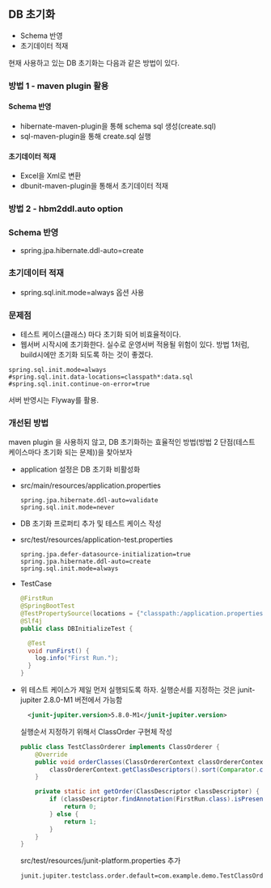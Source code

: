 ## DB 초기화 
* Schema 반영
* 초기데이터 적재

현재 사용하고 있는 DB 초기화는 다음과 같은 방법이 있다.
### 방법 1 - maven plugin 활용
#### Schema 반영
* hibernate-maven-plugin을 통해 schema sql 생성(create.sql)
* sql-maven-plugin을 통해 create.sql 실행
####  초기데이터 적재
* Excel을 Xml로 변환
* dbunit-maven-plugin을 통해서 초기데이터 적재

### 방법 2 - hbm2ddl.auto option
### Schema 반영
* spring.jpa.hibernate.ddl-auto=create

### 초기데이터 적재
* spring.sql.init.mode=always 옵션 사용
  
### 문제점
* 테스트 케이스(클래스) 마다 초기화 되어 비효율적이다.
* 웹서버 시작시에 초기화한다. 실수로 운영서버 적용될 위험이 있다. 방법 1처럼, build시에만 초기화 되도록 하는 것이 좋겠다.

```properties
spring.sql.init.mode=always
#spring.sql.init.data-locations=classpath*:data.sql
#spring.sql.init.continue-on-error=true
```

서버 반영시는 Flyway를 활용.

### 개선된 방법
maven plugin 을 사용하지 않고, DB 초기화하는 효율적인 방법(방법 2 단점(테스트 케이스마다 초기화 되는 문제))을 찾아보자
* application 설정은 DB 초기화 비활성화
* src/main/resources/application.properties
    ```properties
    spring.jpa.hibernate.ddl-auto=validate
    spring.sql.init.mode=never
    ```  
* DB 초기화 프로퍼티 추가 및 테스트 케이스 작성
* src/test/resources/application-test.properties
    ```properties
    spring.jpa.defer-datasource-initialization=true
    spring.jpa.hibernate.ddl-auto=create
    spring.sql.init.mode=always
    ```  
* TestCase
  ```java
  @FirstRun
  @SpringBootTest
  @TestPropertySource(locations = {"classpath:/application.properties", "classpath:/application-test.properties"})
  @Slf4j
  public class DBInitializeTest {
  
    @Test
    void runFirst() {
      log.info("First Run.");
    }
  }
  
  ```
* 위 테스트 케이스가 제일 먼저 실행되도록 하자. 실행순서를 지정하는 것은 junit-jupiter 2.8.0-M1 버전에서 가능함
  ```xml
    <junit-jupiter.version>5.8.0-M1</junit-jupiter.version>
  ```

  실행순서 지정하기 위해서 ClassOrder 구현체 작성
  ```java
  public class TestClassOrderer implements ClassOrderer {
      @Override
      public void orderClasses(ClassOrdererContext classOrdererContext) {
          classOrdererContext.getClassDescriptors().sort(Comparator.comparingInt(TestClassOrderer::getOrder));
      }
  
      private static int getOrder(ClassDescriptor classDescriptor) {
          if (classDescriptor.findAnnotation(FirstRun.class).isPresent()) {
              return 0;
          } else {
              return 1;
          }
      }
  }
  ```

  src/test/resources/junit-platform.properties 추가
  ```properties
  junit.jupiter.testclass.order.default=com.example.demo.TestClassOrderer
  ```
